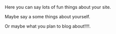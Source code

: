Here you can say lots of fun things about your site.

Maybe say a some things about yourself.

Or maybe what you plan to blog about!!!!.

